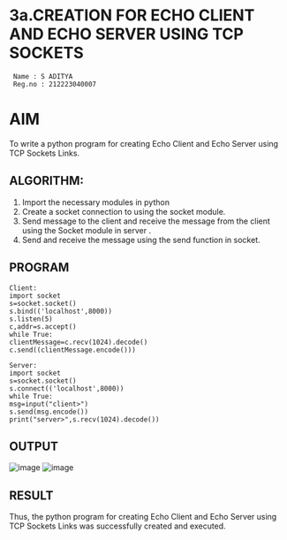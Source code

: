 # 3a.CREATION FOR ECHO CLIENT AND ECHO SERVER USING TCP SOCKETS
```
 Name : S ADITYA
 Reg.no : 212223040007
 ```
# AIM
To write a python program for creating Echo Client and Echo Server using TCP
Sockets Links.
## ALGORITHM:
1. Import the necessary modules in python
2. Create a socket connection to using the socket module.
3. Send message to the client and receive the message from the client using the Socket module in
 server .
4. Send and receive the message using the send function in socket.
## PROGRAM
```
Client:
import socket
s=socket.socket()
s.bind(('localhost',8000))
s.listen(5)
c,addr=s.accept()
while True:
clientMessage=c.recv(1024).decode()
c.send((clientMessage.encode()))
```
```
Server:
import socket
s=socket.socket()
s.connect(('localhost',8000))
while True:
msg=input("client>")
s.send(msg.encode())
print("server>",s.recv(1024).decode())
```
## OUTPUT
![image](https://github.com/Alan-samuel/3a.Sockets_Creation_for_Echo_Client_and_Echo_Server/assets/147091803/d9597993-b851-4f47-998c-2a39ae822603)
![image](https://github.com/Alan-samuel/3a.Sockets_Creation_for_Echo_Client_and_Echo_Server/assets/147091803/850b7b89-e01f-4799-9bc3-12a41f9c9c10)


## RESULT
Thus, the python program for creating Echo Client and Echo Server using TCP Sockets Links 
was successfully created and executed.

